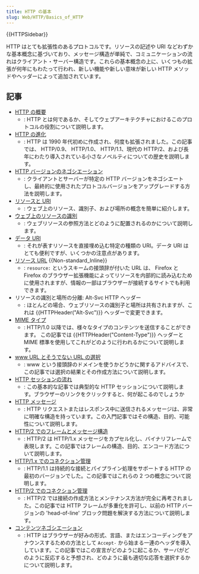 ```yaml
---
title: HTTP の基本
slug: Web/HTTP/Basics_of_HTTP
---
```


{{HTTPSidebar}}

HTTP はとても拡張性のあるプロトコルです。リソースの記述や URI などわずかな基本概念に基づいており、メッセージ構造が単純で、コミュニケーションの流れはクライアント・サーバー構造です。これらの基本概念の上に、いくつもの拡張が何年にもわたって行われ、新しい機能や新しい意味が新しい HTTP メソッドやヘッダーによって追加されています。

## 記事

- [HTTP の概要](/ja/docs/Web/HTTP/Overview)
  - : HTTP とは何であるか、そしてウェブアーキテクチャにおけるこのプロトコルの役割について説明します。
- [HTTP の進化](/ja/docs/Web/HTTP/Basics_of_HTTP/Evolution_of_HTTP)
  - : HTTP は 1990 年代初めに作成され、何度も拡張されました。この記事では、 HTTP/0.9、 HTTP/1.0、 HTTP/1.1、現代の HTTP/2、および長年にわたり導入されている小さなノベルティについての歴史を説明します。
- [HTTP バージョンのネゴシエーション](/ja/docs/Web/HTTP/Basics_of_HTTP/Negotiating_an_HTTP_version)
  - : クライアントとサーバーが特定の HTTP バージョンをネゴシエートし、最終的に使用されたプロトコルバージョンをアップグレードする方法を説明します。
- [リソースと URI](/ja/docs/Web/HTTP/Resources_and_URIs)
  - : ウェブ上のリソース、識別子、および場所の概念を簡単に紹介します。
- [ウェブ上のリソースの識別](/ja/docs/Web/HTTP/Basics_of_HTTP/Identifying_resources_on_the_Web)
  - : ウェブリソースの参照方法とどのように配置されるのかについて説明します。
- [データ URI](/ja/docs/Web/HTTP/Basics_of_HTTP/Data_URIs)
  - : それが表すリソースを直接埋め込む特定の種類の URI。データ URI はとても便利ですが、いくつかの注意点があります。
- [リソース URL](/ja/docs/Web/HTTP/Basics_of_HTTP/Resource_URLs) {{Non-standard_Inline}}
  - : `resource:` というスキームの接頭辞が付いた URL は、 Firefox と Firefox のブラウザー拡張機能によってリソースを内部的に読み込むために使用されますが、情報の一部はブラウザーが接続するサイトでも利用できます。
- リソースの識別と場所の分離: Alt-Svc HTTP ヘッダー
  - : ほとんどの場合、ウェブリソースの識別子と場所は共有されますが、これは {{HTTPHeader("Alt-Svc")}} ヘッダーで変更できます。
- [MIME タイプ](/ja/docs/Web/HTTP/Basics_of_HTTP/MIME_types)
  - : HTTP/1.0 以降では、様々なタイプのコンテンツを送信することができます。 この記事では {{HTTPHeader("Content-Type")}} ヘッダーと MIME 標準を使用してこれがどのように行われるかについて説明します。
- [www URL とそうでない URL の選択](/ja/docs/Web/HTTP/Basics_of_HTTP/Choosing_between_www_and_non-www_URLs)
  - : www という接頭辞のドメインを使うかどうかに関するアドバイスで、この記事では選択の結果とその作成方法について説明します。
- [HTTP セッションの流れ](/ja/docs/Web/HTTP/Flow_of_an_HTTP_session)
  - : この基本的な記事では典型的な HTTP セッションについて説明します。ブラウザーのリンクをクリックすると、何が起こるのでしょうか
- [HTTP メッセージ](/ja/docs/Web/HTTP/Messages)
  - : HTTP リクエストまたはレスポンス中に送信されるメッセージは、非常に明確な構造を持っています。この入門記事ではその構造、目的、可能性について説明します。
- [HTTP/2 でのフレームとメッセージ構造](</ja/docs/Web/HTTP/Frame and message structure in HTTP_2>)
  - : HTTP/2 は HTTP/1.x メッセージをカプセル化し、バイナリフレームで表現します。この記事ではフレームの構造、目的、エンコード方法について説明します。
- [HTTP/1.x でのコネクション管理](/ja/docs/Web/HTTP/Connection_management_in_HTTP_1.x)
  - : HTTP/1.1 は持続的な接続とパイプライン処理をサポートする HTTP の最初のバージョンでした。この記事ではこれらの 2 つの概念について説明します。
- [HTTP/2 でのコネクション管理](/ja/docs/Web/HTTP/Connection_management_in_HTTP_2)
  - : HTTP/2 では接続の作成方法とメンテナンス方法が完全に再考されました。この記事では HTTP フレームが多重化を許可し、以前の HTTP バージョンの 'head-of-line' ブロック問題を解決する方法について説明します。
- [コンテンツネゴシエーション](/ja/docs/Web/HTTP/Content_negotiation)
  - : HTTP はブラウザーが好みの形式、言語、またはエンコーディングをアナウンスするための方法として `Accept-` から始まる一連のヘッダを導入しています。この記事ではこの宣言がどのように起こるか、サーバがどのように反応すると予想され、どのように最も適切な応答を選択するかについて説明します。
